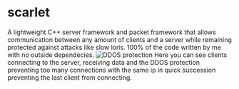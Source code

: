 # scarlet
A lightweight C++ server framework and packet framework that allows communication between any amount of clients and a server while remaining protected against attacks like slow loris. 100% of the code written by me with no outside dependecies.
![DDOS protection](https://i.gyazo.com/243eac820a77ec5d9e173d50e47b334d.gif)
Here you can see clients connecting to the server, receiving data and the DDOS protection preventing too many connections with the same ip in quick succession preventing the last client from connecting.

